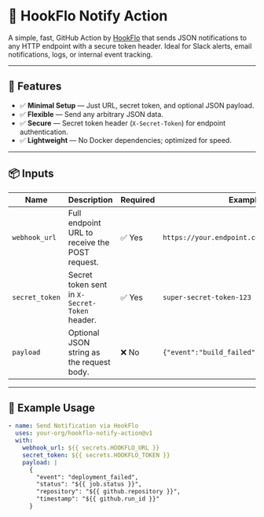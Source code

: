 # 📡 HookFlo Notify Action

A simple, fast, GitHub Action by [HookFlo](https://hookflo.com) that sends JSON notifications to any HTTP endpoint with a secure token header. Ideal for Slack alerts, email notifications, logs, or internal event tracking.

---

## 🚀 Features
- ✅ **Minimal Setup** — Just URL, secret token, and optional JSON payload.
- ✅ **Flexible** — Send any arbitrary JSON data.
- ✅ **Secure** — Secret token header (`X-Secret-Token`) for endpoint authentication.
- ✅ **Lightweight** — No Docker dependencies; optimized for speed.

---

## 📦 Inputs

| Name           | Description                                                    | Required | Example                                      |
|----------------|----------------------------------------------------------------|----------|----------------------------------------------|
| `webhook_url`  | Full endpoint URL to receive the POST request.                 | ✅ Yes   | `https://your.endpoint.com/webhook`          |
| `secret_token` | Secret token sent in `X-Secret-Token` header.                  | ✅ Yes   | `super-secret-token-123`                     |
| `payload`      | Optional JSON string as the request body.                      | ❌ No    | `{"event":"build_failed","status":"error"}`  |

---

## 📄 Example Usage

```yaml
- name: Send Notification via HookFlo
  uses: your-org/hookflo-notify-action@v1
  with:
    webhook_url: ${{ secrets.HOOKFLO_URL }}
    secret_token: ${{ secrets.HOOKFLO_TOKEN }}
    payload: |
      {
        "event": "deployment_failed",
        "status": "${{ job.status }}",
        "repository": "${{ github.repository }}",
        "timestamp": "${{ github.run_id }}"
      }
